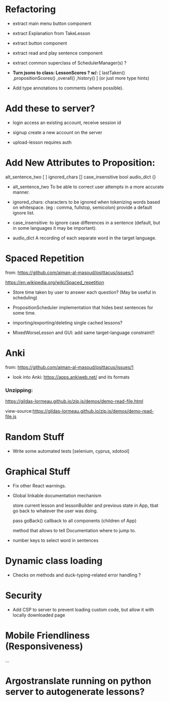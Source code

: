 # Refactoring

* extract main menu button component 

* extract Explanation from TakeLesson

* extract button component 
* extract read and play sentence component

* extract common superclass of SchedulerManager(s) ?

* **Turn jsons to class: LessonScores ? w/:** 
[ lastTaken() ,propositionScores() ,overall() ,history() ]
(or just more type hints)

* Add type annotations to comments (where possible).


# Add these to server?

* login
access an existing account, receive session id

* signup
create a new account on the server

* upload-lesson
requires auth

# Add New Attributes to Proposition:

alt_sentence_two [ ]
ignored_chars []
case_insensitive bool
audio_dict {}

* alt_sentence_two
To be able to correct user attempts in a more accurate manner.

* ignored_chars:
characters to be ignored when tokenizing words based on whitespace. (eg : comma, fullstop, semicolon)
provide a default ignore list.

* case_insensitive: to ignore case differences in a sentence (default, but in some languages it may be important).

* audio_dict
A recording of each separate word in the target language.


# Spaced Repetition

from: https://github.com/aiman-al-masoud/psittacus/issues/1

https://en.wikipedia.org/wiki/Spaced_repetition

* Store time taken by user to answer each question? (May be useful in scheduling)

* PropositionScheduler implementation that hides best sentences for some time.

* importing/exporting/deleting single cached lessons?

* MixedWorseLesson and GUI: add same target-language constraint!!

# Anki

from: https://github.com/aiman-al-masoud/psittacus/issues/1

* look into Anki: https://apps.ankiweb.net/ and its formats

### Unzipping:

https://gildas-lormeau.github.io/zip.js/demos/demo-read-file.html

view-source:https://gildas-lormeau.github.io/zip.js/demos/demo-read-file.js



# Random Stuff

* Write some automated tests
[selenium, cyprus, xdotool]

# Graphical Stuff

* Fix other React warnings.

* Global linkable documentation mechanism 
    
    store current lesson and lessonBuilder and previous state in App, tbat go back to whatever the user was doing.

    pass goBack() callback to all components (children of App)

    method that allows to tell Documentation where to 
    jump to.

* number keys to select word in sentences 

# Dynamic class loading

* Checks on methods and duck-typing-related error handling ?

# Security

* Add CSP to server to prevent loading custom code, but allow it with locally downloaded page

# Mobile Friendliness (Responsiveness)
...

# Argostranslate running on python server to autogenerate lessons?


